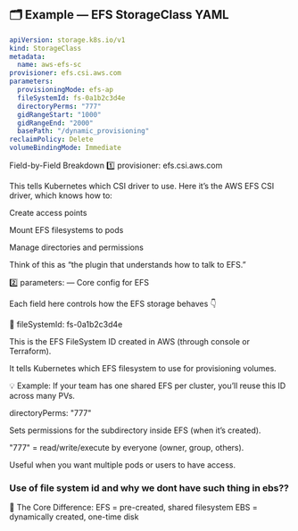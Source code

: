 ## 🗂️ Example — EFS StorageClass YAML


```yaml
apiVersion: storage.k8s.io/v1
kind: StorageClass
metadata:
  name: aws-efs-sc
provisioner: efs.csi.aws.com
parameters:
  provisioningMode: efs-ap
  fileSystemId: fs-0a1b2c3d4e
  directoryPerms: "777"
  gidRangeStart: "1000"
  gidRangeEnd: "2000"
  basePath: "/dynamic_provisioning"
reclaimPolicy: Delete
volumeBindingMode: Immediate
```


Field-by-Field Breakdown
1️⃣ provisioner: efs.csi.aws.com

This tells Kubernetes which CSI driver to use.
Here it’s the AWS EFS CSI driver, which knows how to:

Create access points

Mount EFS filesystems to pods

Manage directories and permissions

Think of this as “the plugin that understands how to talk to EFS.”

2️⃣ parameters: — Core config for EFS

Each field here controls how the EFS storage behaves 👇

🧩 fileSystemId: fs-0a1b2c3d4e

This is the EFS FileSystem ID created in AWS (through console or Terraform).

It tells Kubernetes which EFS filesystem to use for provisioning volumes.

💡 Example: If your team has one shared EFS per cluster, you’ll reuse this ID across many PVs.

directoryPerms: "777"

Sets permissions for the subdirectory inside EFS (when it’s created).

"777" = read/write/execute by everyone (owner, group, others).

Useful when you want multiple pods or users to have access.


### Use of file system id and why we dont have such thing in ebs??


🧩 The Core Difference:
EFS = pre-created, shared filesystem
EBS = dynamically created, one-time disk

